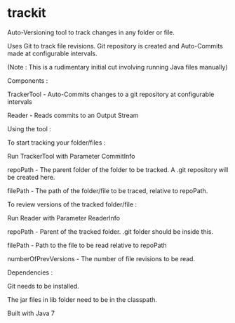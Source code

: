trackit
=======

Auto-Versioning tool to track changes in any folder or file.

Uses Git to track file revisions. Git repository is created and Auto-Commits made at configurable intervals.

(Note : This is a rudimentary initial cut involving running Java files manually)


Components :

TrackerTool - Auto-Commits changes to a git repository at configurable intervals

Reader - Reads commits to an Output Stream



Using the tool :

To start tracking your folder/files :

Run TrackerTool with Parameter CommitInfo

repoPath - The parent folder of the folder to be tracked. A .git repository will be created here.

filePath - The path of the folder/file to be traced, relative to repoPath.



To review versions of the tracked folder/file :


Run Reader with Parameter ReaderInfo

repoPath  - Parent of the tracked folder. .git folder should be inside this.

filePath - Path to the file to be read relative to repoPath

numberOfPrevVersions - The number of file revisions to be read.


Dependencies :

Git needs to be installed. 

The jar files in lib folder need to be in the classpath.

Built with Java 7
